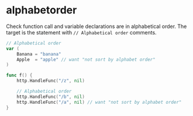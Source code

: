 # alphabetorder

Check function call and variable declarations are in alphabetical order.
The target is the statement with `// Alphabetical order` comments.

```go
// Alphabetical order
var (
	Banana = "banana"
	Apple  = "apple" // want "not sort by alphabet order"
)

func f() {
	http.HandleFunc("/z", nil)

	// Alphabetical order
	http.HandleFunc("/b", nil)
	http.HandleFunc("/a", nil) // want "not sort by alphabet order"
}
```
